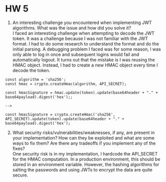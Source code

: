 # HW 5

1. An interesting challenge you encountered when implementing JWT algorithms. What was the issue and how did you solve it?  
I faced an interesting challenge when attempting to decode the JWT token. It was a challenge because I was not familiar with the JWT format. I had to do some research to understand the format and do the initial parsing. A debugging problem I faced was for some reason, I was only able to log in once and subsequent logins would fail and automatically logout. It turns out that the mistake is I was reusing the HMAC object. Instead, I had to create a new HMAC object every time I decode the token.

```
const algorithm = 'sha256';
const hmac = crypto.createHmac(algorithm, API_SECRET);

const hmacSignature = hmac.update(token).update(base64header + "." + base64payload).digest('hex');;

-->

const hmacSignature = crypto.createHmac('sha256', API_SECRET).update(token).update(base64header + "." + base64payload).digest('hex');

```

2. What security risks/vulnerabilities/weaknesses, if any, are present in your implementation? How can they be exploited and what are some ways to fix them? Are there any tradeoffs if you implement any of the fixes?  
One security risk is in my implementation, I hardcode the API_SECRET for the HMAC computation. In a production environment, this should be stored in an environment variable. However, the hashing algorithms for salting the passwords and using JWTs to encrypt the data are quite secure.